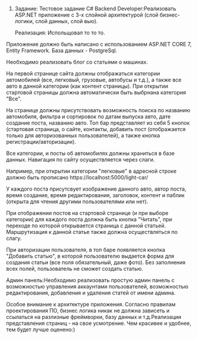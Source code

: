1. Задание: Тестовое задание C# Backend Developer:Реализовать ASP.NET приложение с 3-х слойной архитектурой (слой бизнес-логики, слой данных, слой вью).

   Реализация: Испольщовал то то то.

Приложение должно быть написано с использованием ASP.NET CORE 7, Entity Framework. База данных - PostgreSql.

Необходимо реализовать блог со статьями о машинах. 

На первой странице сайта должны отображаться категории автомобилей (все, легковый, грузовые, автобусы и т.д.), а также все авто в данной категории (как контент страницы). При открытии стартовой страницы должна автоматически быть выбрнана категория "Все". 

На странице должны присутствовать возможность поиска по названию автомобиля, фильтра и сортировок по датам выпуска авто, дате создание поста, названию авто. 
Топ бар представляет из себя 5 кнопок (стартовая страница, о сайте, контакты, добавить пост (отображается только для авторизованных пользователей), а также кнопка регистрации/авторизации).

Все категории, и посты об автомобилях должны храниться в базе данных. Навигация по сайту осуществляется через слаги. 

Например, при открытии категории "легковые" в адресной строке должно быть прописано https://localhost:5000/light-car/

У каждого поста присутсвует изображение данного авто, автор поста, время создание, время редактирования, заголовок, контент и паблик (открыта для чтения другими пользователями или нет). 

При отображении постов на стартовой странице (и при выборе категории) для каждого поста должна быть кнопка "Читать", при переходе по которой открывается страница с данной статьей. Маршрутизация к данной статье также должна осуществляться по слагу.

При авторизации пользователя, в топ баре появляется кнопка "Добавить статью", в которой пользователю выдается форма для создания статьи (все поля обязательный, даже фото). Без заполнения всех полей, пользователь не сможет создать статью.

Админ панель:Необходимо реализовать простую админ панель с возможностью управления аккаунтами пользователей, возможностью редактирования, добавления и удаления статей от имени админа.

Особое внимание к архитектуре приложения. Согласно правилам проектирования ПО, бизнес логика никак не должна зависеть и ссылаться на разлизные фреймворки, базу данных и т.д.Реализации представления страниц - на свое усмотрение. Чем красивее и удобнее, тем будет лучше оценено:)
